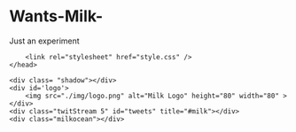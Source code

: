 Wants-Milk-
===========

Just an experiment 

<!DOCTYPE html PUBLIC "-//W3C//DTD XHTML 1.0 Transitional//EN" "http://www.w3.org/TR/xhtml1/DTD/xhtml1-transitional.dtd">
<html xmlns="http://www.w3.org/1999/xhtml">
  <head>
		<title>Milk</title>
		<meta name="milk" content="Milk  http://www.ailain.net"> 
    	<meta name="Xiaoye Lin" content="Milk tweet experiement"> 
		<meta http-equiv="Content-Type" content="text/html; charset=utf-8"/>
		<link rel="shortcut icon" href="./favicon.ico"></link>
		<script type="text/javascript" src="jquery.min.js"></script>
		<script type="text/javascript" src="twitStream.js"></script>
		<script type="text/javascript" src="jquery.easing.1.3.js" type="text/javascript"></script>
		<script type="text/javascript" src="raising.js"></script>
		<script type="text/javascript" src="gravity.js"></script>
		<script type="text/javascript">
			showTweetLinks='all';
		</script>
		<script src="http://ajax.googleapis.com/ajax/libs/jquery/1.4.2/jquery.min.js"></script>
		
		<link rel="stylesheet" href="style.css" />
	</head>

<body>
 
	<div class= "shadow"></div>
	<div id='logo'>
		<img src="./img/logo.png" alt="Milk Logo" height="80" width="80" ></div>
	<div class="twitStream 5" id="tweets" title="#milk"></div>
  	<div class="milkocean"></div>
</body>
</html>